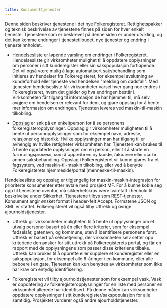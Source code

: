 ```yaml
---
title: Konsumenttjenester
---
```


Denne siden beskriver tjenestene i det nye Folkeregisteret. 
Rettighetspakker og teknisk beskrivelse av tjenestene finnes på siden for hver enkelt tjeneste. Tjenestene som er beskrevet på denne siden er under utvikling, og det kan komme endringer i tjenestetilbudet, nye tjenester og endring i tjenesteinnholdet.


* [Hendelsesliste](../hendelsesliste) er løpende varsling om endringer i Folkeregisteret. Hendelsesliste gir virksomheter mulighet til å oppdatere opplysninger om personer i sitt kunderegister eller sin sakspopulasjon fortløpende. Det vil også være mulig å lage automatisert saksbehandling som initieres av hendelser fra Folkeregisteret, for eksempel avslutning av kundeforhold eller tjeneste ved hendelsen "melding om dødsfall". 
Med tjenesten hendelsesliste får virksomheter varsel hver gang noe endres i Folkeregisteret, hvem det gjelder og hva endringen består i.  Virksomheten får tilgang til informasjon de har hjemmel til, må selv avgjøre om hendelsen er relevant for dem, og gjøre oppslag for å hente mer informasjon om endringen. Tjenesten leveres ved maskin-til-maskin tilkobling. 

* [Oppslag](../oppslag) er søk på en enkeltperson for å se personens folkeregisteropplysninger. Oppslag gir virksomheter muligheten til å hente ut personopplysninger som for eksempel navn, adresse, relasjoner og historikk. Hvilke opplysninger man har tilgang til er avhengig av hvilke rettigheter virksomheten har. Tjenesten kan brukes til å hente oppdaterte opplysninger om en person, eller til å starte en forretningsprosess, som å opprette en ny kunde, fakturere eller starte annen saksbehandling. 
	Oppslag i Folkeregisteret vil kunne gjøres fra et fagsystem, ved maskin-til-maskin tilkobling, eller ved å benytte Folkeregisterets hjemmeside/portal (menneske-til-maskin). 


Hendelsesliste og oppslag er tilgjengelig for maskin-maskin-integrasjon for prioriterte konsumenter etter avtale med prosjekt MF. For å kunne koble seg opp til tjenestene ovenfor, må sikkerhetskrav være ivaretatt i henhold til beskrivelse under Sikkerhet.
Tjenestene tilbys som REST-tjenester. Konsument angir ønsket format i header-felt Accept. Formatene JSON og XML er støttet.
Folkeregisteret vil også tilby Uttrekk og øvrige ajourholdstjenester.

*	Uttrekk gir virksomheter muligheten til å hente ut opplysninger om et utvalg personer basert på én eller flere kriterier, som for eksempel fødselsår, gatenavn, og kommune, uten å identifisere personene først. Uttrekk er basert på selvbetjening, der virksomheten selv setter opp kriteriene den ønsker for sitt uttrekk på Folkeregisterets portal, og får en rapport med de opplysningene som passer disse kriteriene tilbake. 
Uttrekk kan brukes til å opprette eller supplere et kunderegister eller en sakspopulasjon, for eksempel alle 6-åringer i en kommune, eller alle beboere i en gate. Tjenesten kan kun benyttes av virksomheter som ikke har krav om entydig identifisering. 

* Folkeregisteret vil tilby ajourholdstjenester som for eksempel vask. Vask er oppdatering av folkeregisteropplysninger for en liste med personer en virksomhet allerede har identifisert. På denne måten kan virksomheter oppdatere opplysninger i sitt kunderegister/sakspopulasjon for alle samtidig. 
Prosjektet vurderer også andre ajourholdstjenester.


 
